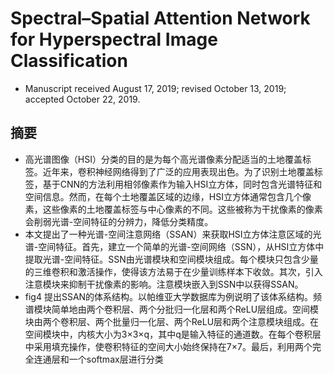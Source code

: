 # Spectral–Spatial Attention Network for Hyperspectral Image Classification
- Manuscript received August 17, 2019; revised October 13, 2019; accepted October 22, 2019. 
## 摘要
- 高光谱图像（HSI）分类的目的是为每个高光谱像素分配适当的土地覆盖标签。近年来，卷积神经网络得到了广泛的应用表现出色。为了识别土地覆盖标签，基于CNN的方法利用相邻像素作为输入HSI立方体，同时包含光谱特征和空间信息。然而，在每个土地覆盖区域的边缘，HSI立方体通常包含几个像素，这些像素的土地覆盖标签与中心像素的不同。这些被称为干扰像素的像素会削弱光谱-空间特征的分辨力，降低分类精度。
- 本文提出了一种光谱-空间注意网络（SSAN）来获取HSI立方体注意区域的光谱-空间特征。首先，建立一个简单的光谱-空间网络（SSN），从HSI立方体中提取光谱-空间特征。SSN由光谱模块和空间模块组成。每个模块只包含少量的三维卷积和激活操作，使得该方法易于在少量训练样本下收敛。其次，引入注意模块来抑制干扰像素的影响。注意模块嵌入到SSN中以获得SSAN。
- fig4 提出SSAN的体系结构。以帕维亚大学数据库为例说明了该体系结构。频谱模块简单地由两个卷积层、两个分批归一化层和两个ReLU层组成。空间模块由两个卷积层、两个批量归一化层、两个ReLU层和两个注意模块组成。在空间模块中，内核大小为3×3×q，其中q是输入特征的通道数。在每个卷积层中采用填充操作，使卷积特征的空间大小始终保持在7×7。最后，利用两个完全连通层和一个softmax层进行分类
